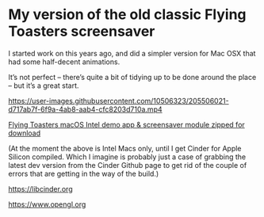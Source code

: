 # My version of the old classic Flying Toasters screensaver

I started work on this years ago, and did a simpler version for Mac OSX that had some half-decent animations.

It’s not perfect – there’s quite a bit of tidying up to be done around the place – but it’s a great start.

https://user-images.githubusercontent.com/10506323/205506021-d717ab7f-6f9a-4ab8-aab4-cfc8203d710a.mp4

[Flying Toasters macOS Intel demo app & screensaver module zipped for download](https://dl.dropboxusercontent.com/s/pa47nu7lizkc8ey/FlyingToastersScreensaver.zip?dl=0)

(At the moment the above is Intel Macs only, until I get Cinder for Apple Silicon compiled. Which I imagine is probably just a case of grabbing the latest dev version from the Cinder Github page to get rid of the couple of errors that are getting in the way of the build.)

https://libcinder.org

https://www.opengl.org

